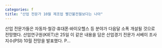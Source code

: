 ```yaml
---
categories: f
title: "산업 전문가 10월 제조업 빨간불전월보다는 나아"
---
```

산업 전문가들은 자동차·철강·휴대폰·바이오헬스 등 분야가 다음달 소폭 개설될 것으로 전망했다. 산업연구원(KIET)은 25일 이 같은 내용을 담은 산업경기 전문가 서베이 조사 지수(PSI) 10월 전망을 발표했다. P...